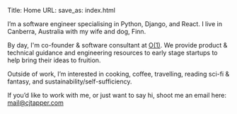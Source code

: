 Title: Home
URL:
save_as: index.html

I’m a software engineer specialising in Python, Django, and React.
I live in Canberra, Australia with my wife and dog, Finn.

By day, I'm co-founder & software consultant at [O(1)](https://0of1.com).
We provide product & technical guidance and engineering resources to early stage startups to help bring their ideas to fruition.

Outside of work, I’m interested in cooking, coffee, travelling, reading sci-fi & fantasy, and sustainability/self-sufficiency.

If you’d like to work with me, or just want to say hi, shoot me an email here: [mail@cjtapper.com](mailto:mail@cjtapper.com)
